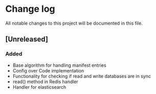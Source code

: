 # Change log
All notable changes to this project will be documented in this file.

## [Unreleased]
### Added
- Base algorithm for handling manifest entries
- Config over Code implementation
- Functionality for checking if read and write databases are in sync
- read() method in Redis handler
- Handler for elasticsearch
